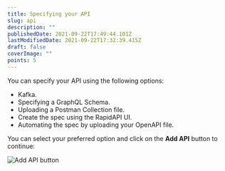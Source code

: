 ```yaml
---
title: Specifying your API
slug: api
description: ""
publishedDate: 2021-09-22T17:49:44.101Z
lastModifiedDate: 2021-09-22T17:32:39.415Z
draft: false
coverImage: ""
points: 5
---
```


You can specify your API using the following options:

- Kafka.
- Specifying a GraphQL Schema.
- Uploading a Postman Collection file.
- Create the spec using the RapidAPI UI.
- Automating the spec by uploading your OpenAPI file.

You can select your preferred option and click on the **Add API** button to continue:

![Add API button](https://raw.githubusercontent.com/RapidAPI/DevRel-Stack-Data/improve/update-learn-content/learn/courses/learn-rapidapi-hub-provider/images/image3.png)
